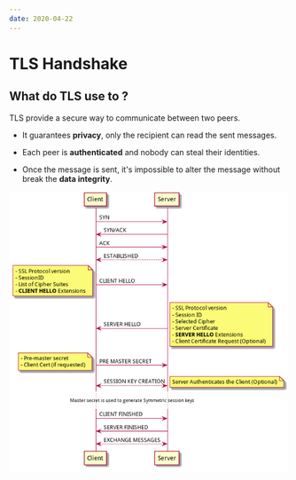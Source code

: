 ```yaml
---
date: 2020-04-22
---
```


# TLS Handshake

## What do TLS use to ?

TLS provide a secure way to communicate between two peers.

- It guarantees **privacy**, only the recipient can read the sent messages.

- Each peer is **authenticated** and nobody can steal their identities.

- Once the message is sent, it's impossible to alter the message without break the **data integrity**.

![](./88744a77.png)
